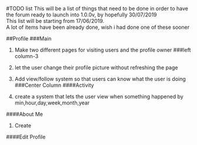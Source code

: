 #TODO list
This will be a list of things that need to be done in
order to have the forum ready to launch into 1.0.0v, 
by hopefully 30/07/2019
<br>
This list will be starting from 17/06/2019.
<br>
A lot of items have been already done, wish i had done
one of these sooner

##Profile
###Main
1. Make two different pages for visiting users and the
profile owner
###left column-3 
1. let the user change their profile picture 
without refreshing the page

2. Add view/follow system so that users can know what
the user is doing
###Center Column
####Activity
1. create a system that lets the user view when 
something happened by min,hour,day,week,month,year

####About Me
1. Create 

####Edit Profile